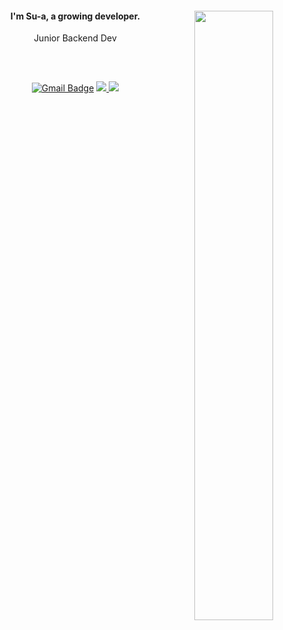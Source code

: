 <div align="center">

<img align="right" width="50%" src="https://github-readme-stats.vercel.app/api?username=sua-h&theme=dracula&show_icons=true"/>


  
#### I'm Su-a, a growing developer.
  
Junior Backend Dev

<h2></h2>

<br>

[![Gmail Badge](https://img.shields.io/badge/Gmail-d14836?style=flat-square&logo=Gmail&logoColor=white&link=mailto:suaah.96@gmail.com)](mailto:suaah.96@gmail.com)
<a href="https://sua-h.github.io/portfolio"> <img src="https://img.shields.io/badge/Portfolio-181717?style=flat-square&logo=Google Chrome&logoColor=white"/> </a>
<a href="https://solved.ac/suaah_96"> <img src="http://mazassumnida.wtf/api/mini/generate_badge?boj=suaah_96"/> </a>


</div>
